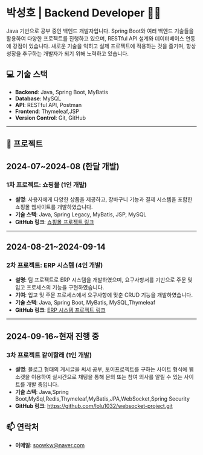 # 박성호 | Backend Developer 👨‍💻

Java 기반으로 공부 중인 백엔드 개발자입니다. Spring Boot와 여러 백엔드 기술들을 활용하여 다양한 프로젝트를 진행하고 있으며, RESTful API 설계와 데이터베이스 연동에 강점이 있습니다. 새로운 기술을 익히고 실제 프로젝트에 적용하는 것을 즐기며, 항상 성장을 추구하는 개발자가 되기 위해 노력하고 있습니다.

## 💻 기술 스택
- **Backend**: Java, Spring Boot, MyBatis
- **Database**: MySQL
- **API**: RESTful API, Postman
- **Frontend**: Thymeleaf,JSP
- **Version Control**: Git, GitHub

---

## 📌 프로젝트
## 2024-07~2024-08 (한달 개발)
### 1차 프로젝트: **쇼핑몰** (1인 개발)
- **설명**: 사용자에게 다양한 상품을 제공하고, 장바구니 기능과 결제 시스템을 포함한 쇼핑몰 웹사이트를 개발하였습니다.
- **기술 스택**: Java, Spring Legacy, MyBatis, JSP, MySQL
- **GitHub 링크**: [쇼핑몰 프로젝트 링크](https://github.com/lolu1032/shop-project.git)

---
## 2024-08-21~2024-09-14
### 2차 프로젝트: **ERP 시스템** (4인 개발)
- **설명**: 팀 프로젝트로 ERP 시스템을 개발하였으며, 요구사항서를 기반으로 주문 및 입고 프로세스의 기능을 구현하였습니다.
- **기여**: 입고 및 주문 프로세스에서 요구사항에 맞춘 CRUD 기능을 개발하였습니다.
- **기술 스택**: Java, Spring Boot, MyBatis, MySQL,Thymeleaf
- **GitHub 링크**: [ERP 시스템 프로젝트 링크](https://github.com/lolu1032/ERP_Service.git)

---
## 2024-09-16~현재 진행 중
### 3차 프로젝트 **같이할래** (1인 개발)
- **설명**: 블로그 형태의 게시글을 써서 공부, 토이프로젝트를 구하는 사이트 형식에 웹소캣을 이용하여 실시간으로 채팅을 통해 문의 또는 참여 의사를 알릴 수 있는 사이트를 개발 중입니다.
- **기술 스택**: Java,Spring Boot,MySql,Redis,Thymeleaf,MyBatis,JPA,WebSocket,Spring Security
- **GitHub 링크**: https://github.com/lolu1032/websocket-project.git
## 📫 연락처
- **이메일**: soowkw@naver.com
